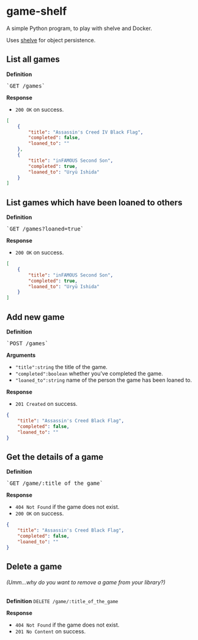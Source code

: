 # game-shelf
A simple Python program, to play with shelve and Docker.

Uses [shelve](https://docs.python.org/3/library/shelve.html) for object persistence.

## List all games
**Definition**
<pre>`GET /games`</pre>

**Response**
- `200 OK` on success.
```json
[
    {
        "title": "Assassin's Creed IV Black Flag",
        "completed": false,
        "loaned_to": ""
    },
    {
        "title": "inFAMOUS Second Son",
        "completed": true,
        "loaned_to": "Uryū Ishida"
    }
]
```

## List games which have been loaned to others
**Definition**
<pre>`GET /games?loaned=true`</pre>

**Response**
- `200 OK` on success.
```json
[
    {
        "title": "inFAMOUS Second Son",
        "completed": true,
        "loaned_to": "Uryū Ishida"
    }
]
```

## Add new game
**Definition**
<pre>`POST /games`</pre>

**Arguments**
- `"title":string` the title of the game.
- `"completed":boolean` whether you've completed the game.
- `"loaned_to":string` name of the person the game has been loaned to.

**Response**
- `201 Created` on success.
```json
{
    "title": "Assassin's Creed Black Flag",
    "completed": false,
    "loaned_to": ""
}
```

## Get the details of a game
**Definition**
<pre>`GET /game/:title_of_the_game`</pre>

**Response**
- `404 Not Found` if the game does not exist.
- `200 OK` on success.
```json
{
    "title": "Assassin's Creed Black Flag",
    "completed": false,
    "loaned_to": ""
}
```

## Delete a game
###### (Umm...why do you want to remove a game from your library?)
**Definition**
`DELETE /game/:title_of_the_game`

 **Response**
 - `404 Not Found` if the game does not exist.
 - `201 No Content` on success.
